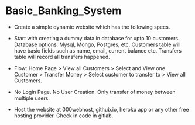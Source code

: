 # Basic_Banking_System
* Create a simple dynamic website which has the following specs.

* Start with creating a dummy data in database for upto 10 customers. Database options: Mysql, Mongo, Postgres, etc. Customers table will have basic fields such as name, email, current balance etc. Transfers table will record all transfers happened.

* Flow: Home Page > View all Customers > Select and View one Customer > Transfer Money > Select customer to transfer to > View all Customers.

* No Login Page. No User Creation. Only transfer of money between multiple users.

* Host the website at 000webhost, github.io, heroku app or any other free hosting provider. Check in code in gitlab.
